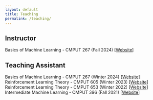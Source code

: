 ```yaml
---
layout: default
title: Teaching
permalink: /teaching/
---
```


<link rel="stylesheet" href="{{ '/assets/css/teaching-styles.css' | relative_url }}">


<div class="teaching-section">
  <div class="role-section">
    <h2>Instructor</h2>
    <div class="course">
      <div class="course-title-line">
        <span class="course-title">Basics of Machine Learning - CMPUT 267 (Fall 2024)</span>
        <span class="course-link">[<a href="https://vtkachuk4.github.io/mlbasics/">Website</a>]</span>
      </div>
    </div>
  </div>

  <div class="role-section">
    <h2>Teaching Assistant</h2>
    <div class="course">
      <div class="course-title-line">
        <span class="course-title">Basics of Machine Learning - CMPUT 267 (Winter 2024)</span>
        <span class="course-link">[<a href="https://nidhihegde.github.io/mlbasics/">Website</a>]</span>
      </div>
    </div>
    <div class="course">
      <div class="course-title-line">
        <span class="course-title">Reinforcement Learning Theory - CMPUT 605 (Winter 2023)</span>
        <span class="course-link">[<a href="https://rltheory.github.io/">Website</a>]</span>
      </div>
    </div>
    <div class="course">
      <div class="course-title-line">
        <span class="course-title">Reinforcement Learning Theory - CMPUT 653 (Winter 2022)</span>
        <span class="course-link">[<a href="https://rltheory.github.io/">Website</a>]</span>
      </div>
    </div>
    <div class="course">
      <div class="course-title-line">
        <span class="course-title">Intermediate Machine Learning - CMPUT 396 (Fall 2021)</span>
        <span class="course-link">[<a href="https://marthawhite.github.io/ml-intermediate/">Website</a>]</span>
      </div>
    </div>
  </div>
</div>